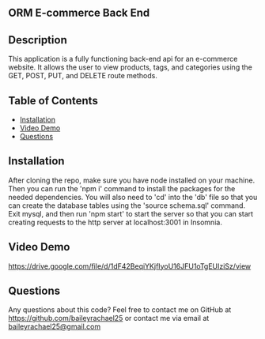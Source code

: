 ## ORM E-commerce Back End

## Description
This application is a fully functioning back-end api for an e-commerce website. It allows the user to view products, tags, and categories using the GET, POST, PUT, and DELETE route methods.

## Table of Contents
- [Installation](#install)
- [Video Demo](#demo)
- [Questions](#questions)


## Installation
After cloning the repo, make sure you have node installed on your machine.
Then you can run the 'npm i' command to install the packages for the needed dependencies.
You will also need to 'cd' into the 'db' file so that you can create the database tables using the 'source schema.sql' command.
Exit mysql, and then run 'npm start' to start the server so that you can start creating requests to the http server at localhost:3001 in Insomnia.

## Video Demo
 https://drive.google.com/file/d/1dF42BeqiYKjfIyoU16JFU1oTgEUIziSz/view

## Questions
Any questions about this code? Feel free to contact me on GitHub at https://github.com/baileyrachael25 or contact me via email at baileyrachael25@gmail.com
